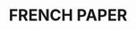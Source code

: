 ---
number : '1st'
title : 'FRENCH PAPER'
type : 'WEB SITE'
image : '/img/work1.jpg'
link : '/works/frenchpaper/index.html'
explanation : '울산에 위치한 펜션 프렌치 페이퍼를 소개하는 웹사이트입니다.'
---
